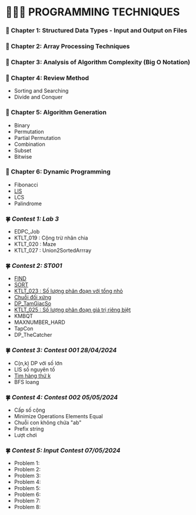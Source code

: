 #         👨🏻‍💻 PROGRAMMING TECHNIQUES
### 📕 Chapter 1: Structured Data Types - Input and Output on Files
### 📕 Chapter 2: Array Processing Techniques
### 📕 Chapter 3: Analysis of Algorithm Complexity (Big O Notation)
### 📕 Chapter 4: Review Method
- Sorting and Searching
- Divide and Conquer
### 📕 Chapter 5: Algorithm Generation
- Binary
- Permutation
- Partial Permutation
- Combination
- Subset
- Bitwise
### 📕 Chapter 6: Dynamic Programming
- Fibonacci
- [LIS](https://github.com/ltaamlee/PROGRAMMING-TECHNIQUES/blob/main/LIS.cpp)
- LCS
- Palindrome
### 🍀 *Contest 1: Lab 3*
- EDPC_Job
- KTLT_019 : Cộng trừ nhân chia
- KTLT_020 : Maze
- KTLT_027 : Union2SortedArrray

### 🍀 *Contest 2: ST001*
- [FIND](https://github.com/ltaamlee/PROGRAMMING-TECHNIQUES/blob/main/Contest%202/FIND.cpp)
- [SORT](https://github.com/ltaamlee/PROGRAMMING-TECHNIQUES/blob/main/Contest%202/SORT.cpp)
- [KTLT_023 : Số lượng phân đoạn với tổng nhỏ](https://github.com/ltaamlee/PROGRAMMING-TECHNIQUES/blob/main/Contest%202/KTLT_023.cpp)
- [Chuỗi đối xứng](https://github.com/ltaamlee/PROGRAMMING-TECHNIQUES/blob/main/Contest%202/DOIXUNG.cpp)
- [DP_TamGiacSo](https://github.com/ltaamlee/PROGRAMMING-TECHNIQUES/blob/main/Contest%202/DP_TamGiacSo.cpp)
- [KTLT_025 : Số lượng phân đoạn giá trị riêng biệt](https://github.com/ltaamlee/PROGRAMMING-TECHNIQUES/blob/main/Contest%202/KTLT_025.cpp)
- KMBQT
- MAXNUMBER_HARD
- TapCon
- DP_TheCatcher

### 🍀 *Contest 3: Contest 001 28/04/2024*
- C(n,k) DP với số lớn
- LIS số nguyên tố
- [Tìm hàng thứ k](https://github.com/ltaamlee/PROGRAMMING-TECHNIQUES/blob/main/Contest%203/Tim%20hang%20thu%20K.cpp)
- BFS loang

### 🍀 *Contest 4: Contest 002 05/05/2024*
- Cấp số cộng
- Minimize Operations Elements Equal
- Chuỗi con không chứa "ab"
- Prefix string
- Lượt chơi

### 🍀 *Contest 5: Input Contest 07/05/2024*
- Problem 1: 
- Problem 2:
- Problem 3:
- Problem 4:
- Problem 5:
- Problem 6:
- Problem 7:
- Problem 8:
